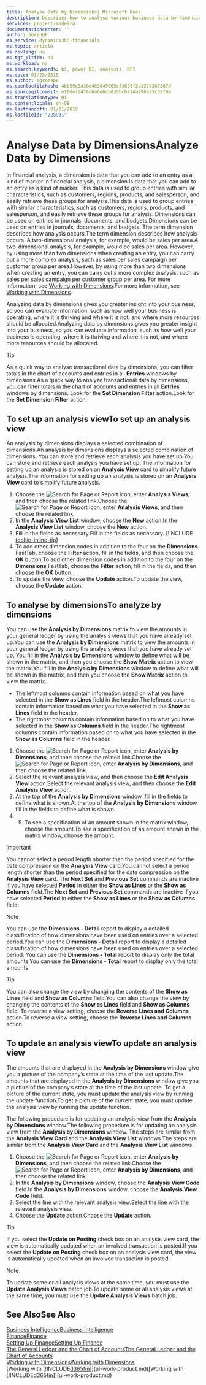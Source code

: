 ```yaml
---
title: Analyse Data by Dimensions| Microsoft Docs
description: Describes how to analyse various business data by dimensions.
services: project-madeira
documentationcenter: ''
author: SorenGP
ms.service: dynamics365-financials
ms.topic: article
ms.devlang: na
ms.tgt_pltfrm: na
ms.workload: na
ms.search.keywords: bi, power BI, analysis, KPI
ms.date: 01/25/2018
ms.author: sgroespe
ms.openlocfilehash: 4bb59c3a16e483649065cf3639f2ca2782673679
ms.sourcegitcommit: e10de72476c6a6e0cbd35bcb714a29b535c39f0e
ms.translationtype: HT
ms.contentlocale: en-GB
ms.lasthandoff: 01/21/2019
ms.locfileid: "228931"
---
```

#  <a name="analyze-data-by-dimensions"></a><span data-ttu-id="e74bf-103">Analyse Data by Dimensions</span><span class="sxs-lookup"><span data-stu-id="e74bf-103">Analyze Data by Dimensions</span></span>
<span data-ttu-id="e74bf-104">In financial analysis, a dimension is data that you can add to an entry as a kind of marker.</span><span class="sxs-lookup"><span data-stu-id="e74bf-104">In financial analysis, a dimension is data that you can add to an entry as a kind of marker.</span></span> <span data-ttu-id="e74bf-105">This data is used to group entries with similar characteristics, such as customers, regions, products, and salesperson, and easily retrieve these groups for analysis.</span><span class="sxs-lookup"><span data-stu-id="e74bf-105">This data is used to group entries with similar characteristics, such as customers, regions, products, and salesperson, and easily retrieve these groups for analysis.</span></span> <span data-ttu-id="e74bf-106">Dimensions can be used on entries in journals, documents, and budgets.</span><span class="sxs-lookup"><span data-stu-id="e74bf-106">Dimensions can be used on entries in journals, documents, and budgets.</span></span> <span data-ttu-id="e74bf-107">The term dimension describes how analysis occurs.</span><span class="sxs-lookup"><span data-stu-id="e74bf-107">The term dimension describes how analysis occurs.</span></span> <span data-ttu-id="e74bf-108">A two-dimensional analysis, for example, would be sales per area.</span><span class="sxs-lookup"><span data-stu-id="e74bf-108">A two-dimensional analysis, for example, would be sales per area.</span></span> <span data-ttu-id="e74bf-109">However, by using more than two dimensions when creating an entry, you can carry out a more complex analysis, such as sales per sales campaign per customer group per area.</span><span class="sxs-lookup"><span data-stu-id="e74bf-109">However, by using more than two dimensions when creating an entry, you can carry out a more complex analysis, such as sales per sales campaign per customer group per area.</span></span> <span data-ttu-id="e74bf-110">For more information, see [Working with Dimensions](finance-dimensions.md).</span><span class="sxs-lookup"><span data-stu-id="e74bf-110">For more information, see [Working with Dimensions](finance-dimensions.md).</span></span>

<span data-ttu-id="e74bf-111">Analyzing data by dimensions gives you greater insight into your business, so you can evaluate information, such as how well your business is operating, where it is thriving and where it is not, and where more resources should be allocated.</span><span class="sxs-lookup"><span data-stu-id="e74bf-111">Analyzing data by dimensions gives you greater insight into your business, so you can evaluate information, such as how well your business is operating, where it is thriving and where it is not, and where more resources should be allocated.</span></span>

> [!TIP]
> <span data-ttu-id="e74bf-112">As a quick way to analyse transactional data by dimensions, you can filter totals in the chart of accounts and entries in all **Entries** windows by dimensions.</span><span class="sxs-lookup"><span data-stu-id="e74bf-112">As a quick way to analyze transactional data by dimensions, you can filter totals in the chart of accounts and entries in all **Entries** windows by dimensions.</span></span> <span data-ttu-id="e74bf-113">Look for the **Set Dimension Filter** action.</span><span class="sxs-lookup"><span data-stu-id="e74bf-113">Look for the **Set Dimension Filter** action.</span></span>

## <a name="to-set-up-an-analysis-view"></a><span data-ttu-id="e74bf-114">To set up an analysis view</span><span class="sxs-lookup"><span data-stu-id="e74bf-114">To set up an analysis view</span></span>  
<span data-ttu-id="e74bf-115">An analysis by dimensions displays a selected combination of dimensions.</span><span class="sxs-lookup"><span data-stu-id="e74bf-115">An analysis by dimensions displays a selected combination of dimensions.</span></span> <span data-ttu-id="e74bf-116">You can store and retrieve each analysis you have set up.</span><span class="sxs-lookup"><span data-stu-id="e74bf-116">You can store and retrieve each analysis you have set up.</span></span> <span data-ttu-id="e74bf-117">The information for setting up an analysis is stored on an **Analysis View** card to simplify future analysis.</span><span class="sxs-lookup"><span data-stu-id="e74bf-117">The information for setting up an analysis is stored on an **Analysis View** card to simplify future analysis.</span></span>  

1. <span data-ttu-id="e74bf-118">Choose the ![Search for Page or Report](media/ui-search/search_small.png "Search for Page or Report icon") icon, enter **Analysis Views**, and then choose the related link.</span><span class="sxs-lookup"><span data-stu-id="e74bf-118">Choose the ![Search for Page or Report](media/ui-search/search_small.png "Search for Page or Report icon") icon, enter **Analysis Views**, and then choose the related link.</span></span>  
2. <span data-ttu-id="e74bf-119">In the **Analysis View List** window, choose the **New** action.</span><span class="sxs-lookup"><span data-stu-id="e74bf-119">In the **Analysis View List** window, choose the **New** action.</span></span>
3. <span data-ttu-id="e74bf-120">Fill in the fields as necessary.</span><span class="sxs-lookup"><span data-stu-id="e74bf-120">Fill in the fields as necessary.</span></span> [!INCLUDE [tooltip-inline-tip](includes/tooltip-inline-tip_md.md)]
4. <span data-ttu-id="e74bf-121">To add other dimension codes in addition to the four on the **Dimensions** FastTab, choose the **Filter** action, fill in the fields, and then choose the **OK** button.</span><span class="sxs-lookup"><span data-stu-id="e74bf-121">To add other dimension codes in addition to the four on the **Dimensions** FastTab, choose the **Filter** action, fill in the fields, and then choose the **OK** button.</span></span>  
5. <span data-ttu-id="e74bf-122">To update the view, choose the **Update** action.</span><span class="sxs-lookup"><span data-stu-id="e74bf-122">To update the view, choose the **Update** action.</span></span>

## <a name="to-analyze-by-dimensions"></a><span data-ttu-id="e74bf-123">To analyse by dimensions</span><span class="sxs-lookup"><span data-stu-id="e74bf-123">To analyze by dimensions</span></span>
<span data-ttu-id="e74bf-124">You can use the **Analysis by Dimensions** matrix to view the amounts in your general ledger by using the analysis views that you have already set up.</span><span class="sxs-lookup"><span data-stu-id="e74bf-124">You can use the **Analysis by Dimensions** matrix to view the amounts in your general ledger by using the analysis views that you have already set up.</span></span> <span data-ttu-id="e74bf-125">You fill in the **Analysis by Dimensions** window to define what will be shown in the matrix, and then you choose the **Show Matrix** action to view the matrix.</span><span class="sxs-lookup"><span data-stu-id="e74bf-125">You fill in the **Analysis by Dimensions** window to define what will be shown in the matrix, and then you choose the **Show Matrix** action to view the matrix.</span></span>  

- <span data-ttu-id="e74bf-126">The leftmost columns contain information based on what you have selected in the **Show as Lines** field in the header.</span><span class="sxs-lookup"><span data-stu-id="e74bf-126">The leftmost columns contain information based on what you have selected in the **Show as Lines** field in the header.</span></span>  
- <span data-ttu-id="e74bf-127">The rightmost columns contain information based on to what you have selected in the **Show as Columns** field in the header.</span><span class="sxs-lookup"><span data-stu-id="e74bf-127">The rightmost columns contain information based on to what you have selected in the **Show as Columns** field in the header.</span></span>  

1. <span data-ttu-id="e74bf-128">Choose the ![Search for Page or Report](media/ui-search/search_small.png "Search for Page or Report icon") icon, enter **Analysis by Dimensions**, and then choose the related link.</span><span class="sxs-lookup"><span data-stu-id="e74bf-128">Choose the ![Search for Page or Report](media/ui-search/search_small.png "Search for Page or Report icon") icon, enter **Analysis by Dimensions**, and then choose the related link.</span></span>  
2. <span data-ttu-id="e74bf-129">Select the relevant analysis view, and then choose the **Edit Analysis View** action.</span><span class="sxs-lookup"><span data-stu-id="e74bf-129">Select the relevant analysis view,  and then choose the **Edit Analysis View** action.</span></span>
3. <span data-ttu-id="e74bf-130">At the top of the **Analysis by Dimensions** window, fill in the fields to define what is shown.</span><span class="sxs-lookup"><span data-stu-id="e74bf-130">At the top of the **Analysis by Dimensions** window, fill in the fields to define what is shown.</span></span>
4. 5. <span data-ttu-id="e74bf-131">To see a specification of an amount shown in the matrix window, choose the amount.</span><span class="sxs-lookup"><span data-stu-id="e74bf-131">To see a specification of an amount shown in the matrix window, choose the amount.</span></span>  

> [!IMPORTANT]  
>   <span data-ttu-id="e74bf-132">You cannot select a period length shorter than the period specified for the date compression on the **Analysis View** card.</span><span class="sxs-lookup"><span data-stu-id="e74bf-132">You cannot select a period length shorter than the period specified for the date compression on the **Analysis View** card.</span></span> <span data-ttu-id="e74bf-133">The **Next Set** and **Previous Set** commands are inactive if you have selected **Period** in either the **Show as Lines** or the **Show as Columns** field.</span><span class="sxs-lookup"><span data-stu-id="e74bf-133">The **Next Set** and **Previous Set** commands are inactive if you have selected **Period** in either the **Show as Lines** or the **Show as Columns** field.</span></span>  

> [!NOTE]  
>   <span data-ttu-id="e74bf-134">You can use the **Dimensions - Detail** report to display a detailed classification of how dimensions have been used on entries over a selected period.</span><span class="sxs-lookup"><span data-stu-id="e74bf-134">You can use the **Dimensions - Detail** report to display a detailed classification of how dimensions have been used on entries over a selected period.</span></span> <span data-ttu-id="e74bf-135">You can use the **Dimensions - Total** report to display only the total amounts.</span><span class="sxs-lookup"><span data-stu-id="e74bf-135">You can use the **Dimensions - Total** report to display only the total amounts.</span></span>  

> [!TIP]  
>   <span data-ttu-id="e74bf-136">You can also change the view by changing the contents of the **Show as Lines** field and **Show as Columns** field.</span><span class="sxs-lookup"><span data-stu-id="e74bf-136">You can also change the view by changing the contents of the **Show as Lines** field and **Show as Columns** field.</span></span> <span data-ttu-id="e74bf-137">To reverse a view setting, choose the **Reverse Lines and Columns** action.</span><span class="sxs-lookup"><span data-stu-id="e74bf-137">To reverse a view setting, choose the **Reverse Lines and Columns** action.</span></span>

## <a name="to-update-an-analysis-view"></a><span data-ttu-id="e74bf-138">To update an analysis view</span><span class="sxs-lookup"><span data-stu-id="e74bf-138">To update an analysis view</span></span>  
<span data-ttu-id="e74bf-139">The amounts that are displayed in the **Analysis by Dimensions** window give you a picture of the company’s state at the time of the last update.</span><span class="sxs-lookup"><span data-stu-id="e74bf-139">The amounts that are displayed in the **Analysis by Dimensions** window give you a picture of the company’s state at the time of the last update.</span></span> <span data-ttu-id="e74bf-140">To get a picture of the current state, you must update the analysis view by running the update function.</span><span class="sxs-lookup"><span data-stu-id="e74bf-140">To get a picture of the current state, you must update the analysis view by running the update function.</span></span>

<span data-ttu-id="e74bf-141">The following procedure is for updating an analysis view from the **Analysis by Dimensions** window.</span><span class="sxs-lookup"><span data-stu-id="e74bf-141">The following procedure is for updating an analysis view from the **Analysis by Dimensions** window.</span></span> <span data-ttu-id="e74bf-142">The steps are similar from the **Analysis View Card** and the **Analysis View List** windows.</span><span class="sxs-lookup"><span data-stu-id="e74bf-142">The steps are similar from the **Analysis View Card** and the **Analysis View List** windows.</span></span>  

1. <span data-ttu-id="e74bf-143">Choose the ![Search for Page or Report](media/ui-search/search_small.png "Search for Page or Report icon") icon, enter **Analysis by Dimensions**, and then choose the related link.</span><span class="sxs-lookup"><span data-stu-id="e74bf-143">Choose the ![Search for Page or Report](media/ui-search/search_small.png "Search for Page or Report icon") icon, enter **Analysis by Dimensions**, and then choose the related link.</span></span>  
2. <span data-ttu-id="e74bf-144">In the **Analysis by Dimensions** window, choose the **Analysis View Code** field.</span><span class="sxs-lookup"><span data-stu-id="e74bf-144">In the **Analysis by Dimensions** window, choose the **Analysis View Code** field.</span></span>  
3. <span data-ttu-id="e74bf-145">Select the line with the relevant analysis view.</span><span class="sxs-lookup"><span data-stu-id="e74bf-145">Select the line with the relevant analysis view.</span></span>  
4. <span data-ttu-id="e74bf-146">Choose the **Update** action.</span><span class="sxs-lookup"><span data-stu-id="e74bf-146">Choose the **Update** action.</span></span>  

> [!TIP]  
>   <span data-ttu-id="e74bf-147">If you select the **Update on Posting** check box on an analysis view card, the view is automatically updated when an involved transaction is posted.</span><span class="sxs-lookup"><span data-stu-id="e74bf-147">If you select the **Update on Posting** check box on an analysis view card, the view is automatically updated when an involved transaction is posted.</span></span>

> [!NOTE]  
>   <span data-ttu-id="e74bf-148">To update some or all analysis views at the same time, you must use the **Update Analysis Views** batch job.</span><span class="sxs-lookup"><span data-stu-id="e74bf-148">To update some or all analysis views at the same time, you must use the **Update Analysis Views** batch job.</span></span>  

## <a name="see-also"></a><span data-ttu-id="e74bf-149">See Also</span><span class="sxs-lookup"><span data-stu-id="e74bf-149">See Also</span></span>
[<span data-ttu-id="e74bf-150">Business Intelligence</span><span class="sxs-lookup"><span data-stu-id="e74bf-150">Business Intelligence</span></span>](bi.md)  
[<span data-ttu-id="e74bf-151">Finance</span><span class="sxs-lookup"><span data-stu-id="e74bf-151">Finance</span></span>](finance.md)  
[<span data-ttu-id="e74bf-152">Setting Up Finance</span><span class="sxs-lookup"><span data-stu-id="e74bf-152">Setting Up Finance</span></span>](finance-setup-finance.md)  
[<span data-ttu-id="e74bf-153">The General Ledger and the Chart of Accounts</span><span class="sxs-lookup"><span data-stu-id="e74bf-153">The General Ledger and the Chart of Accounts</span></span>](finance-general-ledger.md)  
[<span data-ttu-id="e74bf-154">Working with Dimensions</span><span class="sxs-lookup"><span data-stu-id="e74bf-154">Working with Dimensions</span></span>](finance-dimensions.md)  
<span data-ttu-id="e74bf-155">[Working with [!INCLUDE[d365fin](includes/d365fin_md.md)]](ui-work-product.md)</span><span class="sxs-lookup"><span data-stu-id="e74bf-155">[Working with [!INCLUDE[d365fin](includes/d365fin_md.md)]](ui-work-product.md)</span></span>  
